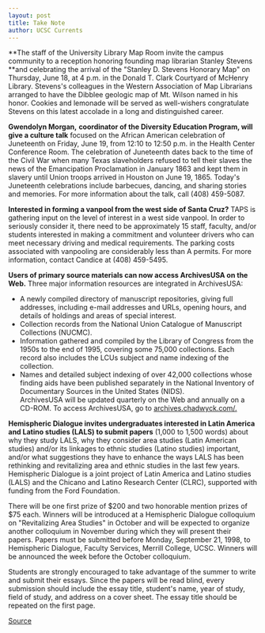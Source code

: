 ```yaml
---
layout: post
title: Take Note
author: UCSC Currents
---
```


**The staff of the University Library Map Room invite the campus community to a reception honoring founding map librarian Stanley Stevens **and celebrating the arrival of the "Stanley D. Stevens Honorary Map" on Thursday, June 18, at 4 p.m. in the Donald T. Clark Courtyard of McHenry Library. Stevens's colleagues in the Western Association of Map Librarians arranged to have the Dibblee geologic map of Mt. Wilson named in his honor. Cookies and lemonade will be served as well-wishers congratulate Stevens on this latest accolade in a long and distinguished career.

**Gwendolyn Morgan,** **coordinator of the Diversity Education Program, will give a culture talk** focused on the African American celebration of Juneteenth on Friday, June 19, from 12:10 to 12:50 p.m. in the Health Center Conference Room. The celebration of Juneteenth dates back to the time of the Civil War when many Texas slaveholders refused to tell their slaves the news of the Emancipation Proclamation in January 1863 and kept them in slavery until Union troops arrived in Houston on June 19, 1865. Today's Juneteenth celebrations include barbecues, dancing, and sharing stories and memories. For more information about the talk, call (408) 459-5087.

**Interested in forming a vanpool from the west side of Santa Cruz?** TAPS is gathering input on the level of interest in a west side vanpool. In order to seriously consider it, there need to be approximately 15 staff, faculty, and/or students interested in making a commitment and volunteer drivers who can meet necessary driving and medical requirements. The parking costs associated with vanpooling are considerably less than A permits. For more information, contact Candice at (408) 459-5495.

**Users of primary source materials can now access ArchivesUSA on the Web.** Three major information resources are integrated in ArchivesUSA:   
* A newly compiled directory of manuscript repositories, giving full addresses, including e-mail addresses and URLs, opening hours, and details of holdings and areas of special interest.   
* Collection records from the National Union Catalogue of Manuscript Collections (NUCMC).
* Information gathered and compiled by the Library of Congress from the 1950s to the end of 1995, covering some 75,000 collections. Each record also includes the LCUs subject and name indexing of the collection.   
* Names and detailed subject indexing of over 42,000 collections whose finding aids have been published separately in the National Inventory of Documentary Sources in the United States (NIDS).   
ArchivesUSA will be updated quarterly on the Web and annually on a CD-ROM. To access ArchivesUSA, go to [archives.chadwyck.com/.][3]

**Hemispheric Dialogue invites undergraduates interested in Latin America and Latino studies (LALS) to submit papers** (1,000 to 1,500 words) about why they study LALS, why they consider area studies (Latin American studies) and/or its linkages to ethnic studies (Latino studies) important, and/or what suggestions they have to enhance the ways LALS has been rethinking and revitalizing area and ethnic studies in the last few years. Hemispheric Dialogue is a joint project of Latin America and Latino studies (LALS) and the Chicano and Latino Research Center (CLRC), supported with funding from the Ford Foundation.

There will be one first prize of $200 and two honorable mention prizes of $75 each. Winners will be introduced at a Hemispheric Dialogue colloquium on "Revitalizing Area Studies" in October and will be expected to organize another colloquium in November during which they will present their papers. Papers must be submitted before Monday, September 21, 1998, to Hemispheric Dialogue, Faculty Services, Merrill College, UCSC. Winners will be announced the week before the October colloquium. 

Students are strongly encouraged to take advantage of the summer to write and submit their essays. Since the papers will be read blind, every submission should include the essay title, student's name, year of study, field of study, and address on a cover sheet. The essay title should be repeated on the first page.

[3]: http://archives.chadwyck.com/

[Source](http://www1.ucsc.edu/oncampus/currents/97-98/06-15/takenote.htm "Permalink to Take Note: 06-15-98")
